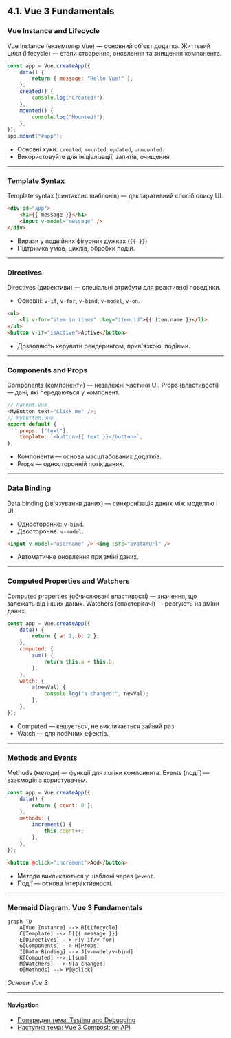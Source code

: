 ## 4.1. Vue 3 Fundamentals

### Vue Instance and Lifecycle

Vue instance (екземпляр Vue) — основний об'єкт додатка. Життєвий цикл (lifecycle) — етапи створення, оновлення та знищення компонента.

```js
const app = Vue.createApp({
    data() {
        return { message: "Hello Vue!" };
    },
    created() {
        console.log("Created!");
    },
    mounted() {
        console.log("Mounted!");
    },
});
app.mount("#app");
```

-   Основні хуки: `created`, `mounted`, `updated`, `unmounted`.
-   Використовуйте для ініціалізації, запитів, очищення.

---

### Template Syntax

Template syntax (синтаксис шаблонів) — декларативний спосіб опису UI.

```html
<div id="app">
    <h1>{{ message }}</h1>
    <input v-model="message" />
</div>
```

-   Вирази у подвійних фігурних дужках (`{{ }}`).
-   Підтримка умов, циклів, обробки подій.

---

### Directives

Directives (директиви) — спеціальні атрибути для реактивної поведінки.

-   Основні: `v-if`, `v-for`, `v-bind`, `v-model`, `v-on`.

```html
<ul>
    <li v-for="item in items" :key="item.id">{{ item.name }}</li>
</ul>
<button v-if="isActive">Active</button>
```

-   Дозволяють керувати рендерингом, прив'язкою, подіями.

---

### Components and Props

Components (компоненти) — незалежні частини UI. Props (властивості) — дані, які передаються у компонент.

```js
// Parent.vue
<MyButton text="Click me" />;
// MyButton.vue
export default {
    props: ["text"],
    template: `<button>{{ text }}</button>`,
};
```

-   Компоненти — основа масштабованих додатків.
-   Props — односторонній потік даних.

---

### Data Binding

Data binding (зв'язування даних) — синхронізація даних між моделлю і UI.

-   Одностороннє: `v-bind`.
-   Двостороннє: `v-model`.

```html
<input v-model="username" /> <img :src="avatarUrl" />
```

-   Автоматичне оновлення при зміні даних.

---

### Computed Properties and Watchers

Computed properties (обчислювані властивості) — значення, що залежать від інших даних.
Watchers (спостерігачі) — реагують на зміни даних.

```js
const app = Vue.createApp({
    data() {
        return { a: 1, b: 2 };
    },
    computed: {
        sum() {
            return this.a + this.b;
        },
    },
    watch: {
        a(newVal) {
            console.log("a changed:", newVal);
        },
    },
});
```

-   Computed — кешується, не викликається зайвий раз.
-   Watch — для побічних ефектів.

---

### Methods and Events

Methods (методи) — функції для логіки компонента. Events (події) — взаємодія з користувачем.

```js
const app = Vue.createApp({
    data() {
        return { count: 0 };
    },
    methods: {
        increment() {
            this.count++;
        },
    },
});
```

```html
<button @click="increment">Add</button>
```

-   Методи викликаються у шаблоні через `@event`.
-   Події — основа інтерактивності.

---

### Mermaid Diagram: Vue 3 Fundamentals

```mermaid
graph TD
    A[Vue Instance] --> B[Lifecycle]
    C[Template] --> D[{{ message }}]
    E[Directives] --> F[v-if/v-for]
    G[Components] --> H[Props]
    I[Data Binding] --> J[v-model/v-bind]
    K[Computed] --> L[sum]
    M[Watchers] --> N[a changed]
    O[Methods] --> P[@click]
```

_Основи Vue 3_

---

#### Navigation

-   [Попередня тема: Testing and Debugging](3.8-testing-and-debugging.md)
-   [Наступна тема: Vue 3 Composition API](4.2-vue3-composition-api.md)
